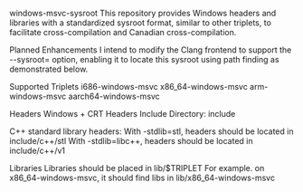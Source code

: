 
windows-msvc-sysroot
This repository provides Windows headers and libraries with a standardized sysroot format, similar to other triplets, to facilitate cross-compilation and Canadian cross-compilation.

Planned Enhancements
I intend to modify the Clang frontend to support the --sysroot= option, enabling it to locate this sysroot using path finding as demonstrated below.

Supported Triplets
i686-windows-msvc
x86_64-windows-msvc
arm-windows-msvc
aarch64-windows-msvc

Headers
Windows + CRT Headers Include Directory: include

C++ standard library headers:
With -stdlib=stl, headers should be located in include/c++/stl
With -stdlib=libc++, headers should be located in include/c++/v1

Libraries
Libraries should be placed in lib/$TRIPLET
For example. on x86_64-windows-msvc, it should find libs in lib/x86_64-windows-msvc
